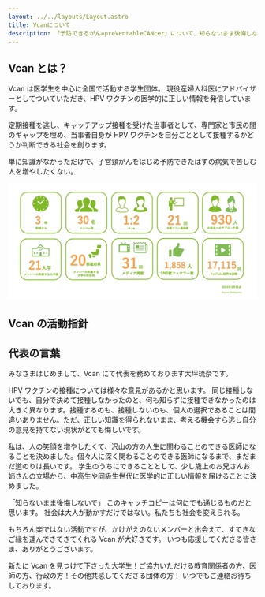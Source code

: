 ```yaml
---
layout: ../../layouts/Layout.astro
title: Vcanについて
description: 「予防できるがん=preVentableCANcer」について、知らないまま後悔しないでほしい。その想いからVcanは名付けられました。
---
```


## Vcan とは？

Vcan は医学生を中心に全国で活動する学生団体。
現役産婦人科医にアドバイザーとしてついていただき、HPV ワクチンの医学的に正しい情報を発信しています。

定期接種を逃し、キャッチアップ接種を受けた当事者として、専門家と市民の間のギャップを埋め、当事者自身が HPV ワクチンを自分ごととして接種するかどうか判断できる社会を創ります。

単に知識がなかっただけで、子宮頸がんをはじめ予防できたはずの病気で苦しむ人を増やしたくない。

![Vcanの活動指針](../../assets/about-vcan.png)

## Vcan の活動指針

## 代表の言葉

みなさまはじめまして、Vcan にて代表を務めております大坪琉奈です。

HPV ワクチンの接種については様々な意見があるかと思います。 同じ接種しないでも、自分で決めて接種しなかったのと、何も知らずに接種できなかったのは大きく異なります。接種するのも、接種しないのも、個人の選択であることは間違いありません。ただ、正しい知識を得られないまま、考える機会すら逃し自分の意見を持てない現状がとても悔しいです。

私は、人の笑顔を増やしたくて、沢山の方の人生に関わることのできる医師になることを決めました。個々人に深く関わることのできる医師になるまで、まだまだ道のりは長いです。 学生のうちにできることとして、少し歳上のお兄さんお姉さんの立場から、中高生や同級生世代に医学的に正しい情報を届けることに決めました。

「知らないまま後悔しないで」 このキャッチコピーは何にでも通じるものだと思います。 社会は大人が動かすだけではない。私たちも社会を変えられる。

もちろん楽ではない活動ですが、かけがえのないメンバーと出会えて、すてきなご縁を運んできてきてくれる Vcan が大好きです。 いつも応援してくださる皆さま、ありがとうございます。

新たに Vcan を見つけて下さった大学生！ご協力いただける教育関係者の方、医師の方、行政の方！その他共感してくださる団体の方！ いつでもご連絡お待ちしております。
